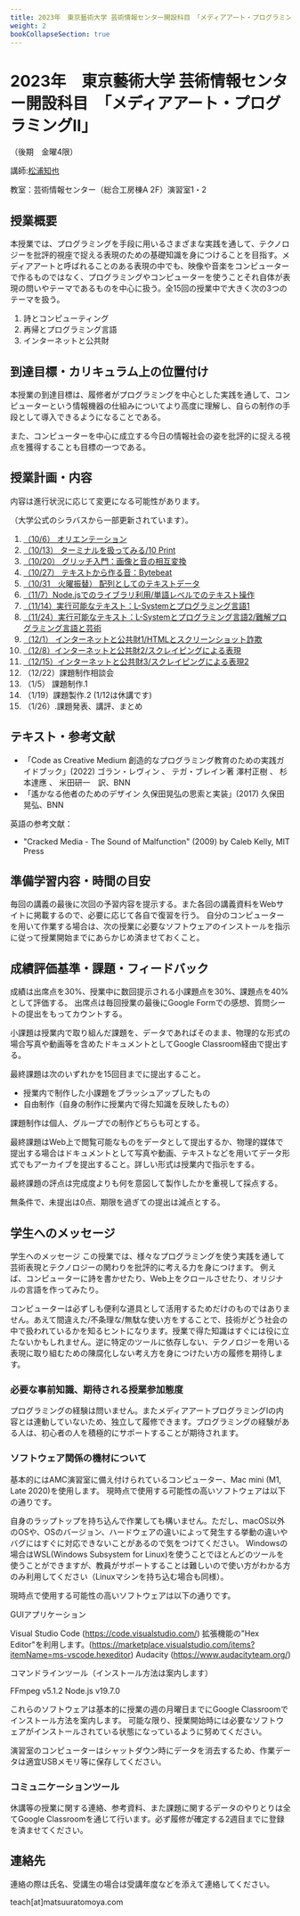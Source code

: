 ```yaml
---
title: 2023年　東京藝術大学 芸術情報センター開設科目　「メディアアート・プログラミングII」（後期　金曜4限）
weight: 2
bookCollapseSection: true
---
```

# 2023年　東京藝術大学 芸術情報センター開設科目　「メディアアート・プログラミングII」

（後期　金曜4限）

講師:[松浦知也](https://matsuuratomoya.com)

教室：芸術情報センター（総合工房棟A 2F）演習室1・2

## 授業概要

本授業では、プログラミングを手段に用いるさまざまな実践を通して、テクノロジーを批評的視座で捉える表現のための基礎知識を身につけることを目指す。メディアアートと呼ばれることのある表現の中でも、映像や音楽をコンピューターで作るものではなく、プログラミングやコンピューターを使うことそれ自体が表現の問いやテーマであるものを中心に扱う。全15回の授業中で大きく次の3つのテーマを扱う。

1. 詩とコンピューティング
2. 再帰とプログラミング言語
3. インターネットと公共財

## 到達目標・カリキュラム上の位置付け	

本授業の到達目標は、履修者がプログラミングを中心とした実践を通して、コンピューターという情報機器の仕組みについてより高度に理解し、自らの制作の手段として導入できるようになることである。

また、コンピューターを中心に成立する今日の情報社会の姿を批評的に捉える視点を獲得することも目標の一つである。

## 授業計画・内容	

内容は進行状況に応じて変更になる可能性があります。

（大学公式のシラバスから一部更新されています）。

1. [（10/6） オリエンテーション](./1)
2. [（10/13） ターミナルを扱ってみる/10 Print](/.2)
3. [（10/20） グリッチ入門：画像と音の相互変換](./3)
4. [（10/27） テキストから作る音：Bytebeat](./4)
5. [（10/31　火曜振替） 配列としてのテキストデータ](./5)
6. [（11/7）Node.jsでのライブラリ利用/単語レベルでのテキスト操作](./6)
7. [（11/14）実行可能なテキスト：L-Systemとプログラミング言語1](./7)
8. [（11/24）実行可能なテキスト：L-Systemとプログラミング言語2/難解プログラミング言語と芸術](./8)
9. [（12/1） インターネットと公共財1/HTMLとスクリーンショット詐欺](./9)
10. [（12/8）インターネットと公共財2/スクレイピングによる表現](./10)
11. [（12/15）インターネットと公共財3/スクレイピングによる表現2](./11)
12. （12/22）課題制作相談会
13. （1/5） 課題制作.1
14. （1/19）課題製作.2 (1/12は休講です)
15. （1/26）.課題発表、講評、まとめ


## テキスト・参考文献

- 「Code as Creative Medium 創造的なプログラミング教育のための実践ガイドブック」(2022) ゴラン・レヴィン 、 テガ・ブレイン著 澤村正樹 、 杉本達應 、 米田研一　訳、BNN
- 「遙かなる他者のためのデザイン 久保田晃弘の思索と実装」(2017) 久保田 晃弘、BNN

英語の参考文献：

- "Cracked Media - The Sound of Malfunction" (2009) by Caleb Kelly, MIT Press

## 準備学習内容・時間の目安

毎回の講義の最後に次回の予習内容を提示する。また各回の講義資料をWebサイトに掲載するので、必要に応じて各自で復習を行う。
自分のコンピューターを用いて作業する場合は、次の授業に必要なソフトウェアのインストールを指示に従って授業開始までにあらかじめ済ませておくこと。

## 成績評価基準・課題・フィードバック

成績は出席点を30%、授業中に数回提示される小課題点を30%、課題点を40%として評価する。
出席点は毎回授業の最後にGoogle Formでの感想、質問シートの提出をもってカウントする。


小課題は授業内で取り組んだ課題を、データであればそのまま、物理的な形式の場合写真や動画等を含めたドキュメントとしてGoogle Classroom経由で提出する。

最終課題は次のいずれかを15回目までに提出すること。

- 授業内で制作した小課題をブラッシュアップしたもの
- 自由制作（自身の制作に授業内で得た知識を反映したもの）

課題制作は個人、グループでの制作どちらも可とする。

最終課題はWeb上で閲覧可能なものをデータとして提出するか、物理的媒体で提出する場合はドキュメントとして写真や動画、テキストなどを用いてデータ形式でもアーカイブを提出すること。詳しい形式は授業内で指示をする。

最終課題の評点は完成度よりも何を意図して製作したかを重視して採点する。

無条件で、未提出は0点、期限を過ぎての提出は減点とする。

## 学生へのメッセージ

学生へのメッセージ	この授業では、様々なプログラミングを使う実践を通して芸術表現とテクノロジーの関わりを批評的に考える力を身につけます。
例えば、コンピューターに詩を書かせたり、Web上をクロールさせたり、オリジナルの言語を作ってみたり。

コンピューターは必ずしも便利な道具として活用するためだけのものではありません。あえて間違えた/不条理な/無駄な使い方をすることで、技術がどう社会の中で扱われているかを知るヒントになります。授業で得た知識はすぐには役に立たないかもしれません。逆に特定のツールに依存しない、テクノロジーを用いる表現に取り組むための陳腐化しない考え方を身につけたい方の履修を期待します。

### 必要な事前知識、期待される授業参加態度

プログラミングの経験は問いません。またメディアアートプログラミングIの内容とは連動していないため、独立して履修できます。プログラミングの経験がある人は、初心者の人を積極的にサポートすることが期待されます。

### ソフトウェア関係の機材について

基本的にはAMC演習室に備え付けられているコンピューター、Mac mini (M1, Late 2020)を使用します。
現時点で使用する可能性の高いソフトウェアは以下の通りです。

自身のラップトップを持ち込んで作業しても構いません。ただし、macOS以外のOSや、OSのバージョン、ハードウェアの違いによって発生する挙動の違いやバグにはすぐに対応できないことがあるので気をつけてください。
Windowsの場合はWSL(Windows Subsystem for Linux)を使うことでほとんどのツールを使うことができますが、教員がサポートすることは難しいので使い方がわかる方のみ利用してください（Linuxマシンを持ち込む場合も同様）。

現時点で使用する可能性の高いソフトウェアは以下の通りです。

GUIアプリケーション

Visual Studio Code (https://code.visualstudio.com/)
拡張機能の"Hex Editor"を利用します。(https://marketplace.visualstudio.com/items?itemName=ms-vscode.hexeditor)
Audacity (https://www.audacityteam.org/)

コマンドラインツール（インストール方法は案内します）

FFmpeg v5.1.2
Node.js v19.7.0

これらのソフトウェアは基本的に授業の週の月曜日までにGoogle Classroomでインストール方法を案内します。 可能な限り、授業開始時には必要なソフトウェアがインストールされている状態になっているように努めてください。

演習室のコンピューターはシャットダウン時にデータを消去するため、作業データは適宜USBメモリ等に保存してください。

### コミュニケーションツール

休講等の授業に関する連絡、参考資料、また課題に関するデータのやりとりは全てGoogle Classroomを通じて行います。必ず履修が確定する2週目までに登録を済ませてください。

## 連絡先

連絡の際は氏名、受講生の場合は受講年度などを添えて連絡してください。

teach\[at\]matsuuratomoya.com